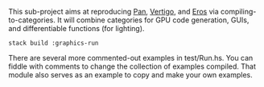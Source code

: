This sub-project aims at reproducing [Pan](http://conal.net/Pan), [Vertigo](http://conal.net/papers/Vertigo), and [Eros](http://conal.net/papers/Eros/) via compiling-to-categories.
It will combine categories for GPU code generation, GUIs, and differentiable functions (for lighting).

    stack build :graphics-run

There are several more commented-out examples in test/Run.hs.
You can fiddle with comments to change the collection of examples compiled.
That module also serves as an example to copy and make your own examples.
